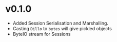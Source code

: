 # v0.1.0
* Added Session Serialisation and Marshalling.
* Casting `Dillo` to `bytes` will give pickled objects
* ByteIO stream for Sessions